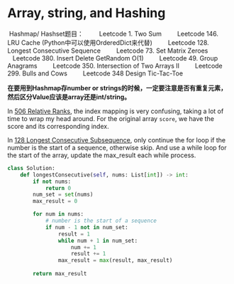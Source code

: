 # Array, string, and Hashing

 Hashmap/ Hashset题目：
        Leetcode 1. Two Sum
        Leetcode 146. LRU Cache (Python中可以使用OrderedDict来代替)
        Leetcode 128. Longest Consecutive Sequence
        Leetcode 73. Set Matrix Zeroes
        Leetcode 380. Insert Delete GetRandom O(1)
        Leetcode 49. Group Anagrams
        Leetcode 350. Intersection of Two Arrays II
        Leetcode 299. Bulls and Cows
        Leetcode 348 Design Tic-Tac-Toe

**在要用到Hashmap存number or strings的时候，一定要注意是否有重复元素，然后区分Value应该是array还是int/string。**

In [506 Relative Ranks](./506_relative_ranks.py), the index mapping is very confusing, taking a lot of time to wrap my head around. 
For the original array `score`, we have the score and its corresponding index. 


In [128 Longest Consecutive Subsequence](./128_longest_consecutive_subsequence.py), only continue the for loop if the number is the start of a sequence, otherwise skip. And use a while loop for the start of the array, update the max_result each while process.
```python
class Solution:
    def longestConsecutive(self, nums: List[int]) -> int:
        if not nums:
            return 0
        num_set = set(nums)
        max_result = 0

        for num in nums:
            # number is the start of a sequence
            if num - 1 not in num_set:
                result = 1
                while num + 1 in num_set:
                    num += 1
                    result += 1
                max_result = max(result, max_result)
            
        return max_result
```